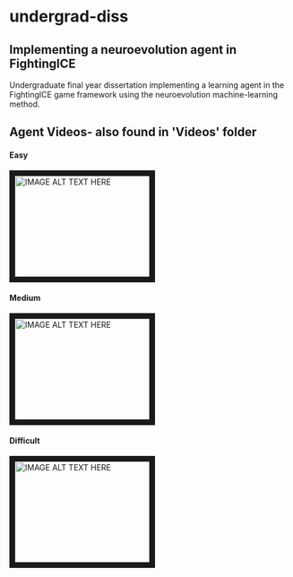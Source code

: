 # undergrad-diss
## Implementing a neuroevolution agent in FightingICE
Undergraduate final year dissertation implementing a learning agent in the FightingICE game framework using the neuroevolution machine-learning method.


## Agent Videos- also found in 'Videos' folder
#### Easy 
<a href="http://www.youtube.com/watch?feature=player_embedded&v=HYh8m1mTIg4
" target="_blank"><img src="http://img.youtube.com/vi/HYh8m1mTIg4/0.jpg" 
alt="IMAGE ALT TEXT HERE" width="240" height="180" border="10" /></a>

#### Medium
<a href="http://www.youtube.com/watch?feature=player_embedded&v=EIxX_CfB4Q0
" target="_blank"><img src="http://img.youtube.com/vi/EIxX_CfB4Q0/0.jpg" 
alt="IMAGE ALT TEXT HERE" width="240" height="180" border="10" /></a>

#### Difficult
<a href="http://www.youtube.com/watch?feature=player_embedded&v=Zam8Sm1cCwM
" target="_blank"><img src="http://img.youtube.com/vi/Zam8Sm1cCwM/0.jpg" 
alt="IMAGE ALT TEXT HERE" width="240" height="180" border="10" /></a>
